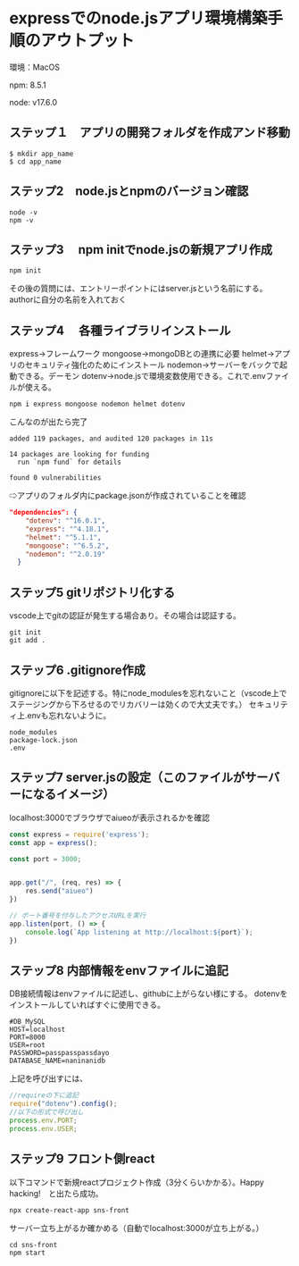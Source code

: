 # expressでのnode.jsアプリ環境構築手順のアウトプット

環境：MacOS

npm: 8.5.1

node: v17.6.0

## ステップ１　アプリの開発フォルダを作成アンド移動
```
$ mkdir app_name
$ cd app_name
```

## ステップ2　node.jsとnpmのバージョン確認
```
node -v
npm -v
```

## ステップ3　 npm initでnode.jsの新規アプリ作成
```
npm init
```
その後の質問には、エントリーポイントにはserver.jsという名前にする。authorに自分の名前を入れておく

## ステップ4　 各種ライブラリインストール
express→フレームワーク
mongoose→mongoDBとの連携に必要
helmet→アプリのセキュリティ強化のためにインストール
nodemon→サーバーをバックで起動できる。デーモン
dotenv→node.jsで環境変数使用できる。これで.envファイルが使える。
```
npm i express mongoose nodemon helmet dotenv
```



こんなのが出たら完了
```
added 119 packages, and audited 120 packages in 11s

14 packages are looking for funding
  run `npm fund` for details

found 0 vulnerabilities
```
⇨アプリのフォルダ内にpackage.jsonが作成されていることを確認


```package.json
"dependencies": {
    "dotenv": "^16.0.1",
    "express": "^4.18.1",
    "helmet": "^5.1.1",
    "mongoose": "^6.5.2",
    "nodemon": "^2.0.19"
  }
```

## ステップ5 gitリポジトリ化する
vscode上でgitの認証が発生する場合あり。その場合は認証する。
```
git init
git add .
```

## ステップ6 .gitignore作成
gitignoreに以下を記述する。特にnode_modulesを忘れないこと（vscode上でステージングから下ろせるのでリカバリーは効くので大丈夫です。）
セキュリティ上.envも忘れないように。
```
node_modules
package-lock.json
.env
```

## ステップ7 server.jsの設定（このファイルがサーバーになるイメージ）
localhost:3000でブラウザでaiueoが表示されるかを確認
```server.js
const express = require('express');
const app = express();

const port = 3000;


app.get("/", (req, res) => {
    res.send("aiueo")
})

// ポート番号を付与したアクセスURLを実行
app.listen(port, () => {
    console.log(`App listening at http://localhost:${port}`);
})

```

## ステップ8 内部情報をenvファイルに追記
DB接続情報はenvファイルに記述し、githubに上がらない様にする。
dotenvをインストールしていればすぐに使用できる。
```.env
#DB_MySQL
HOST=localhost
PORT=8000
USER=root
PASSWORD=passpasspassdayo
DATABASE_NAME=naninanidb
```
上記を呼び出すには、
```index.js
//requireの下に追記
require("dotenv").config();
//以下の形式で呼び出し
process.env.PORT;
process.env.USER;
```

## ステップ9 フロント側react
以下コマンドで新規reactプロジェクト作成（3分くらいかかる）。Happy hacking!　と出たら成功。
```
npx create-react-app sns-front
```
サーバー立ち上がるか確かめる（自動でlocalhost:3000が立ち上がる。）
```
cd sns-front
npm start
```
